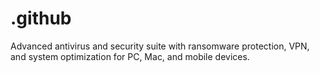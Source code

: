 # .github
Advanced antivirus and security suite with ransomware protection, VPN, and system optimization for PC, Mac, and mobile devices.
